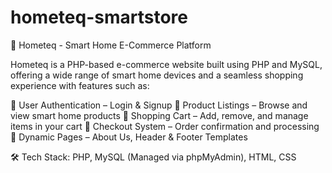 # hometeq-smartstore
🛒 Hometeq - Smart Home E-Commerce Platform

Hometeq is a PHP-based e-commerce website built using PHP and MySQL, offering a wide range of smart home devices and a seamless shopping experience with features such as:

🔹 User Authentication – Login & Signup
🔹 Product Listings – Browse and view smart home products
🔹 Shopping Cart – Add, remove, and manage items in your cart
🔹 Checkout System – Order confirmation and processing
🔹 Dynamic Pages – About Us, Header & Footer Templates

🛠️ Tech Stack: PHP, MySQL (Managed via phpMyAdmin), HTML, CSS
